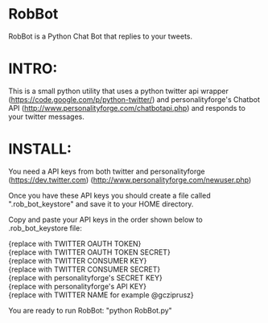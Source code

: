 RobBot
======

RobBot is a Python Chat Bot that replies to your tweets.


INTRO:
======
This is a small python utility that uses a python 
twitter api wrapper (https://code.google.com/p/python-twitter/) and personalityforge's 
Chatbot API (http://www.personalityforge.com/chatbotapi.php) and responds to your twitter messages.


INSTALL:
========
You need a API keys from both twitter and personalityforge 
(https://dev.twitter.com) (http://www.personalityforge.com/newuser.php)

Once you have these API keys you should create a file called ".rob_bot_keystore" 
and save it to your HOME directory.

Copy and paste your API keys in the order shown below to .rob_bot_keystore file:

{replace with TWITTER OAUTH TOKEN}<br/>
{replace with TWITTER OAUTH TOKEN SECRET}<br/>
{replace with TWITTER CONSUMER KEY}<br/>
{replace with TWITTER CONSUMER SECRET}<br/>
{replace with personalityforge's SECRET KEY}<br/>
{replace with personalityforge's API KEY}<br/>
{replace with TWITTER NAME for example @gcziprusz}

You are ready to run RobBot:
"python RobBot.py"
